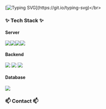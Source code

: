 [![Typing SVG](https://readme-typing-svg.demolab.com?font=Fira+Code&pause=1000&random=false&width=435&lines=Welcome+to+Jeonjepi's+Github!)](https://git.io/typing-svg)</br>

<h3 align="left">✨ Tech Stack ✨</h3>
<h4 align="left">Server</h4>
<img src="https://img.shields.io/badge/Amazon%20EC2-FF9900?style=for-the-badge&logo=Amazon%20EC2&logoColor=white"><img src="https://img.shields.io/badge/Amazon%20S3-569A31?style=for-the-badge&logo=Amazon%20S3&logoColor=white"><img src="https://img.shields.io/badge/Amazon%20RDS-527FFF?style=for-the-badge&logo=Amazon%20RDS&logoColor=white"><img src="https://img.shields.io/badge/Docker-2496ED?style=for-the-badge&logo=Docker&logoColor=white">
<h4 align="left">Backend</h4>
<img src="https://img.shields.io/badge/javascript-F7DF1E?style=for-the-badge&logo=javascript&logoColor=white">
<img src="https://img.shields.io/badge/Node.js-339933?style=for-the-badge&logo=Node.js&logoColor=white">
<img src="https://img.shields.io/badge/express-000000?style=for-the-badge&logo=express&logoColor=white">
<h4 align="left">Database</h4>
<img src="https://img.shields.io/badge/MySQL-4479A1?style=for-the-badge&logo=MySQL&logoColor=white">

<h3 align="left">📫 Contact 📫</h3>

